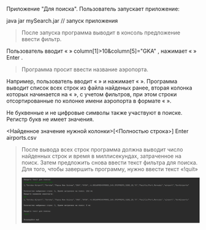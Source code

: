 Приложение "Для поиска".
Пользователь запускает приложение:

java jar mySearch.jar // запуск приложения
> После запуска программа выводит в консоль предложение ввести фильтр.

Пользователь вводит « » column[1]>10&column[5]="GKA" , нажимает « » Enter .
> Программа просит ввести название аэропорта.

Например, пользователь вводит « » и нажимает « ». Программа выводит список всех
строк из файла найденых ранее, вторая колонка которых начинается на « », с учетом
фильтров, при этом строки отсортированные по колонке имени аэропорта в формате
« ».

Не буквенные и не цифровые символы также участвуют в поиске. Регистр букв не имеет
значения.

<Найденное значение нужной колонки>[<Полностью строка>]
Enter
airports.csv
> После вывода всех строк программа должна выводит число найденных строк и время в
миллисекундах, затраченное на поиск.
> Затем предложить снова ввести текст фильтра для поиска.
> Для того, чтобы завершить программу, нужно ввести текст «!quit»
> 
> 
> ![img.png](img.png)

